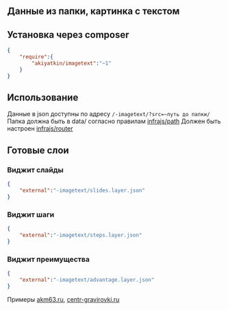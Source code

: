 ## Данные из папки, картинка с текстом

## Установка через composer


```json
{
	"require":{
		"akiyatkin/imagetext":"~1"
	}	
}
```

## Использование

Данные в json доступны по адресу ```/-imagetext/?src=~путь до папки/```
Папка должна быть в data/ согласно правилам [infrajs/path](http://github.com/infrajs/path)
Должен быть настроен [infrajs/router](http://github.com/infrajs/router)

## Готовые слои

### Виджит слайды
```json
{
	"external":"-imagetext/slides.layer.json"
}
```

### Виджит шаги
```json
{
	"external":"-imagetext/steps.layer.json"
}
```

### Виджит преимущества
```json
{
	"external":"-imagetext/advantage.layer.json"
}
```

Примеры
[akm63.ru](http://akm63.ru), [centr-gravirovki.ru](http://centr-gravirovki.ru)